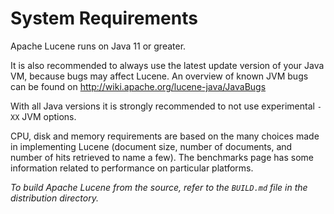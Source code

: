 # System Requirements 

Apache Lucene runs on Java 11 or greater.

It is also recommended to always use the latest update version of your
Java VM, because bugs may affect Lucene. An overview of known JVM bugs
can be found on http://wiki.apache.org/lucene-java/JavaBugs

With all Java versions it is strongly recommended to not use experimental
`-XX` JVM options.

CPU, disk and memory requirements are based on the many choices made in 
implementing Lucene (document size, number of documents, and number of 
hits retrieved to name a few). The benchmarks page has some information 
related to performance on particular platforms. 

*To build Apache Lucene from the source, refer to the `BUILD.md` file in
the distribution directory.*
